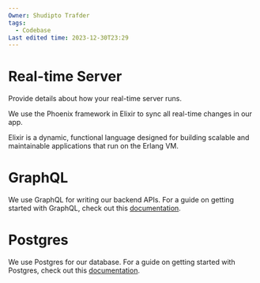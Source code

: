 ```yaml
---
Owner: Shudipto Trafder
tags:
  - Codebase
Last edited time: 2023-12-30T23:29
---
```

# Real-time Server

Provide details about how your real-time server runs.

We use the Phoenix framework in Elixir to sync all real-time changes in our app.

Elixir is a dynamic, functional language designed for building scalable and maintainable applications that run on the Erlang VM.

# GraphQL

We use GraphQL for writing our backend APIs. For a guide on getting started with GraphQL, check out this [documentation](https://graphql.org/learn/).

# Postgres

We use Postgres for our database. For a guide on getting started with Postgres, check out this [documentation](https://www.postgresql.org/docs/manuals/).